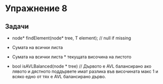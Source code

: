 # Упражнение 8


## Задачи
 - node<T>* findElement(node<T>* tree, T element);
 	// null if missing

 - Сумата на всички листа

 - Сумата на всички листа * текущата височина на листото

 - bool isAVLBalanced(node<T> * tree)
 	// Дървото е AVL балансирано ако лявото и дястното поддървете имат разлика във височината макс 1 и всяко едно от тях е AVL балансирано дърво.
 	

